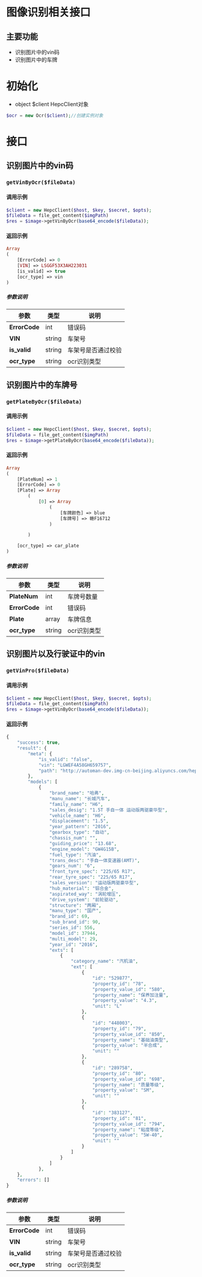 # 图像识别相关接口

## 主要功能

- 识别图片中的vin码
- 识别图片中的车牌

# 初始化

+ object  $client  HepcClient对象

```php
$ocr = new Ocr($client);//创建实例对象
```

# 接口

## 识别图片中的vin码

### `getVinByOcr($fileData)`

#### 调用示例

```php
$client = new HepcClient($host, $key, $secret, $opts);
$fileData = file_get_content($imgPath)
$res = $image->getVinByOcr(base64_encode($fileData));
```


#### 返回示例
```php
Array
(
    [ErrorCode] => 0
    [VIN] => LSGGF53X3AH223031
    [is_valid] => true
    [ocr_type] => vin
)

```

##### 参数说明

参数 | 类型 | 说明
--- | --- | ---
**ErrorCode** | int | 错误码
**VIN** | string | 车架号
**is_valid** | string | 车架号是否通过校验
**ocr_type** | string | ocr识别类型

## 识别图片中的车牌号

### `getPlateByOcr($fileData)`

#### 调用示例

```php
$client = new HepcClient($host, $key, $secret, $opts);
$fileData = file_get_content($imgPath)
$res = $image->getPlateByOcr(base64_encode($fileData));
```

#### 返回示例
```php
Array
(
    [PlateNum] => 1
    [ErrorCode] => 0
    [Plate] => Array
        (
            [0] => Array
                (
                    [车牌颜色] => blue
                    [车牌号] => 赣F16712
                )

        )

    [ocr_type] => car_plate
)

```

##### 参数说明

参数 | 类型 | 说明
--- | --- | ---
**PlateNum** | int | 车牌号数量
**ErrorCode** | int | 错误码
**Plate** | array | 车牌信息
**ocr_type** | string | ocr识别类型



## 识别图片以及行驶证中的vin

### `getVinPro($fileData)`

#### 调用示例

```php
$client = new HepcClient($host, $key, $secret, $opts);
$fileData = file_get_content($imgPath)
$res = $image->getVinByOcr(base64_encode($fileData));
```
#### 返回示例
```php
{
    "success": true,
    "result": {
        "meta": {
            "is_valid": "false",
            "vin": "LGWEF4A58GH659757",
            "path": "http://automan-dev.img-cn-beijing.aliyuncs.com/hepc/image/part_brand/logo/awechat-ocr1538043052"
        },
        "models": [
            {
                "brand_name": "哈弗",
                "manu_name": "长城汽车",
                "family_name": "H6",
                "sales_desig": "1.5T 手自一体 运动版两驱豪华型",
                "vehicle_name": "H6",
                "displacement": "1.5",
                "year_pattern": "2016",
                "gearbox_type": "自动",
                "chassis_num": "",
                "guiding_price": "13.68",
                "engine_model": "GW4G15B",
                "fuel_type": "汽油",
                "trans_desc": "手自一体变速器(AMT)",
                "gears_num": "6",
                "front_tyre_spec": "225/65 R17",
                "rear_tyre_spec": "225/65 R17",
                "sales_version": "运动版两驱豪华型",
                "hub_material": "铝合金",
                "aspirated_way": "涡轮增压",
                "drive_system": "前轮驱动",
                "structure": "两厢",
                "manu_type": "国产",
                "brand_id": 69,
                "sub_brand_id": 90,
                "series_id": 556,
                "model_id": 37944,
                "multi_model": 29,
                "year_id": "2016",
                "exts": [
                    {
                        "category_name": "汽机油",
                        "ext": [
                            {
                                "id": "529877",
                                "property_id": "78",
                                "property_value_id": "580",
                                "property_name": "保养加注量",
                                "property_value": "4.3",
                                "unit": "L"
                            },
                            {
                                "id": "448003",
                                "property_id": "79",
                                "property_value_id": "850",
                                "property_name": "基础油类型",
                                "property_value": "半合成",
                                "unit": ""
                            },
                            {
                                "id": "289758",
                                "property_id": "80",
                                "property_value_id": "698",
                                "property_name": "质量等级",
                                "property_value": "SM",
                                "unit": ""
                            },
                            {
                                "id": "383127",
                                "property_id": "81",
                                "property_value_id": "794",
                                "property_name": "粘度等级",
                                "property_value": "5W-40",
                                "unit": ""
                            }
                        ]
                    }
                ]
            },
    },
    "errors": []
}

```


##### 参数说明

参数 | 类型 | 说明
--- | --- | ---
**ErrorCode** | int | 错误码
**VIN** | string | 车架号
**is_valid** | string | 车架号是否通过校验
**ocr_type** | string | ocr识别类型




